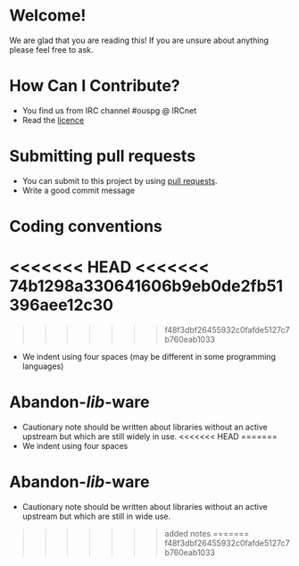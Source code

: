 # Welcome!
We are glad that you are reading this! If you are unsure about anything please feel free to ask.

# How Can I Contribute?

* You find us from IRC channel #ouspg @ IRCnet
* Read the [licence](https://github.com/ouspg/libfuzzerfication/blob/master/LICENSE)

# Submitting pull requests

* You can submit to this project by using [pull requests](https://help.github.com/articles/using-pull-requests/).
* Write a good commit message

# Coding conventions
<<<<<<< HEAD
<<<<<<< 74b1298a330641606b9eb0de2fb51396aee12c30
=======
>>>>>>> f48f3dbf26455932c0fafde5127c7b760eab1033
* We indent using four spaces (may be different in some programming languages)

# Abandon-*lib*-ware

* Cautionary note should be written about libraries without an active upstream but which are still widely in use.
<<<<<<< HEAD
=======
* We indent using four spaces

# Abandon-*lib*-ware

* Cautionary note should be written about libraries without an active upstream but which are still in wide use.
>>>>>>> added notes
=======
>>>>>>> f48f3dbf26455932c0fafde5127c7b760eab1033
